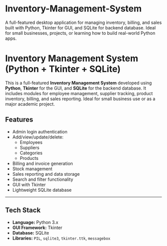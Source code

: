 # Inventory-Management-System
A full-featured desktop application for managing inventory, billing, and sales built with Python, Tkinter for GUI, and SQLite for backend database. Ideal for small businesses, projects, or learning how to build real-world Python apps.

#  Inventory Management System (Python + Tkinter + SQLite)

This is a full-featured **Inventory Management System** developed using **Python**, **Tkinter** for the GUI, and **SQLite** for the backend database. It includes modules for employee management, supplier tracking, product inventory, billing, and sales reporting. Ideal for small business use or as a major academic project.

##  Features

- Admin login authentication
- Add/view/update/delete:
  - Employees
  - Suppliers
  - Categories
  - Products
- Billing and invoice generation
- Stock management
- Sales reporting and data storage
- Search and filter functionality
- GUI with Tkinter
- Lightweight SQLite database

---

##  Tech Stack

- **Language:** Python 3.x
- **GUI Framework:** Tkinter
- **Database:** SQLite
- **Libraries:** `PIL`, `sqlite3`, `tkinter.ttk`, `messagebox`

